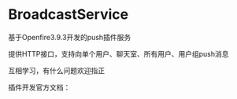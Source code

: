 BroadcastService
================

基于Openfire3.9.3开发的push插件服务


提供HTTP接口，支持向单个用户、聊天室、所有用户、用户组push消息

互相学习，有什么问题欢迎指正

插件开发官方文档：



